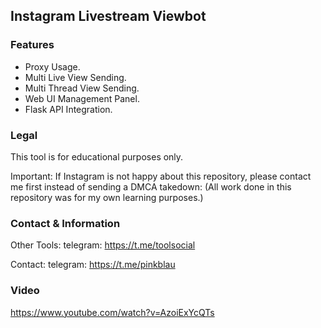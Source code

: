 ## Instagram Livestream Viewbot

### Features
* Proxy Usage.
* Multi Live View Sending.
* Multi Thread View Sending.
* Web UI Management Panel.
* Flask API Integration.

### Legal
This tool is for educational purposes only.

Important: If Instagram is not happy about this repository, please contact me first instead of sending a DMCA takedown: (All work done in this repository was for my own learning purposes.)

### Contact & Information
Other Tools: telegram: https://t.me/toolsocial

Contact: telegram: https://t.me/pinkblau

### Video
https://www.youtube.com/watch?v=AzoiExYcQTs

